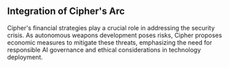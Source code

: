 ## Integration of Cipher's Arc
Cipher's financial strategies play a crucial role in addressing the security crisis. As autonomous weapons development poses risks, Cipher proposes economic measures to mitigate these threats, emphasizing the need for responsible AI governance and ethical considerations in technology deployment.

```
